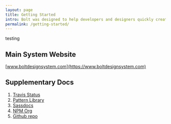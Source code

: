 ```yaml
---
layout: page
title: Getting Started
intro: Bolt was designed to help developers and designers quickly create the most accessible and consistent web experience.
permalink: /getting-started/
---
```


<div class="testing">testing</div>

## Main System Website

[www.boltdesignsystem.com](https://www.boltdesignsystem.com)

## Supplementary Docs

1. [Travis Status](https://travis-ci.org/bolt-design-system/bolt/builds/259741882)
2. [Pattern Library](https://www.boltdesignsystem.com/patterns/)
3. [Sassdocs](https://www.boltdesignsystem.com/docs/)
4. [NPM Org](https://www.npmjs.com/org/bolt)
5. [Github repo](https://github.com/bolt-design-system/bolt)

<!-- <figure>
  <table>
    <thead>
      <tr>
        <th>Tables</th>
        <th>Are</th>
        <th>Cool</th>
      </tr>
    </thead>
    <tbody>
      <tr>
        <td>col 1 is</td>
        <td>col 2 is</td>
        <td>col 3 is</td>
      </tr>
      <tr>
        <td>awesome</td>
        <td>awesome, too</td>
        <td>awesome, three</td>
      </tr>
      <tr>
        <td>$1600</td>
        <td>$12</td>
        <td>$1</td>
      </tr>
    </tbody>
  </table>
</figure>

{% highlight ruby %}
$ npm install bolt
{% endhighlight %}

This text is **bold**, this is *italic*, this is an `inline code block`.

1. This
2. Is
3. An
4. Ordered
5. List

* This
* Is
* A
* Bullet
* List

This is an [internal link](#do-nothing), this is an [external link](http://google.com).

## XLarge: Lorem Ipsum Dolor Sit Amet Consectetur Adipiscing

Hamburger doner andouille, capicola pork loin spare ribs bacon corned beef chicken. Pig turkey tail fatback meatloaf, chicken pastrami ball tip tongue swine beef ribs drumstick tri-tip jerky. Turducken biltong kevin, jerky shoulder chicken turkey beef strip steak cupim ground round brisket. Meatloaf jerky prosciutto tenderloin strip steak, brisket venison sausage kevin.

Hamburger pancetta biltong tail beef landjaeger cupim ribeye filet mignon jerky bresaola bacon drumstick beef ribs. Pastrami tongue salami leberkas shankle prosciutto swine. Drumstick beef prosciutto strip steak turkey bresaola, pork sirloin leberkas filet mignon turducken chicken short ribs. Swine venison fatback tri-tip.

### Large: Lorem Ipsum Dolor Sit Amet Consectetur Adipiscing

Boudin turkey pork, tongue kevin rump spare ribs pancetta tri-tip jowl short loin. Tri-tip hamburger ground round capicola pork chop doner drumstick chuck ham hock rump. Andouille filet mignon ham beef jerky. Pastrami andouille pancetta, kielbasa shankle strip steak sausage kevin shoulder biltong spare ribs corned beef. Boudin sausage t-bone doner pancetta. Brisket prosciutto cupim tenderloin, beef ribs t-bone pork loin biltong tail short ribs pork. Shank bacon tail cow, ham hock tri-tip landjaeger sirloin rump t-bone.

Boudin turkey pork, tongue kevin rump spare ribs pancetta tri-tip jowl short loin. Tri-tip hamburger ground round capicola pork chop doner drumstick chuck ham hock rump. Andouille filet mignon ham beef jerky. Pastrami andouille pancetta, kielbasa shankle strip steak sausage kevin shoulder biltong spare ribs corned beef. Boudin sausage t-bone doner pancetta. Brisket prosciutto cupim tenderloin, beef ribs t-bone pork loin biltong tail short ribs pork. Shank bacon tail cow, ham hock tri-tip landjaeger sirloin rump t-bone.

#### Medium: Lorem Ipsum Dolor Sit Amet Consectetur Adipiscing

Corned beef bacon capicola, brisket shank jowl alcatra. Leberkas ham hock sausage corned beef strip steak meatloaf shankle sirloin fatback bacon drumstick chicken salami beef ribs porchetta. Fatback ball tip filet mignon sausage cow kielbasa shankle prosciutto pork loin chuck leberkas brisket shank jerky. Tenderloin pastrami hamburger ball tip doner biltong. Meatball pastrami ribeye salami swine turducken pork t-bone flank frankfurter.

Boudin turkey pork, tongue kevin rump spare ribs pancetta tri-tip jowl short loin. Tri-tip hamburger ground round capicola pork chop doner drumstick chuck ham hock rump. Andouille filet mignon ham beef jerky. Pastrami andouille pancetta, kielbasa shankle strip steak sausage kevin shoulder biltong spare ribs corned beef. Boudin sausage t-bone doner pancetta. Brisket prosciutto cupim tenderloin, beef ribs t-bone pork loin biltong tail short ribs pork. Shank bacon tail cow, ham hock tri-tip landjaeger sirloin rump t-bone.

##### Small: Lorem Ipsum Dolor Sit Amet Consectetur Adipiscing

Drumstick beef bresaola tongue ham hock jerky pork loin kielbasa boudin. Pancetta short loin biltong, burgdoggen tri-tip cupim porchetta tenderloin beef spare ribs turkey andouille. Porchetta hamburger biltong meatball. Leberkas chuck corned beef sausage landjaeger jerky. Swine burgdoggen picanha, ribeye rump beef ribs flank pastrami shankle porchetta.

Boudin turkey pork, tongue kevin rump spare ribs pancetta tri-tip jowl short loin. Tri-tip hamburger ground round capicola pork chop doner drumstick chuck ham hock rump. Andouille filet mignon ham beef jerky. Pastrami andouille pancetta, kielbasa shankle strip steak sausage kevin shoulder biltong spare ribs corned beef. Boudin sausage t-bone doner pancetta. Brisket prosciutto cupim tenderloin, beef ribs t-bone pork loin biltong tail short ribs pork. Shank bacon tail cow, ham hock tri-tip landjaeger sirloin rump t-bone.
 -->
